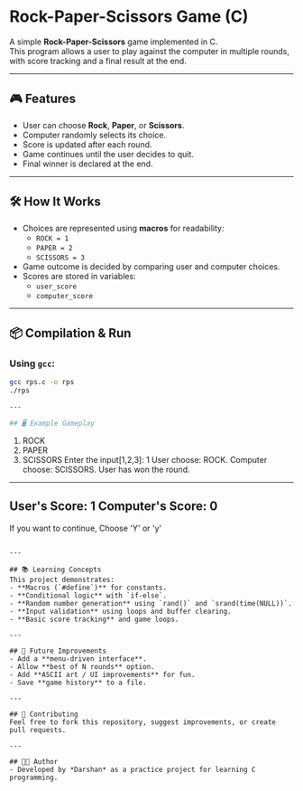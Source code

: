# Rock-Paper-Scissors Game (C)

A simple **Rock-Paper-Scissors** game implemented in C.  
This program allows a user to play against the computer in multiple rounds, with score tracking and a final result at the end.

---

## 🎮 Features
- User can choose **Rock**, **Paper**, or **Scissors**.
- Computer randomly selects its choice.
- Score is updated after each round.
- Game continues until the user decides to quit.
- Final winner is declared at the end.

---

## 🛠️ How It Works
- Choices are represented using **macros** for readability:
  - `ROCK = 1`
  - `PAPER = 2`
  - `SCISSORS = 3`
- Game outcome is decided by comparing user and computer choices.
- Scores are stored in variables:
  - `user_score`
  - `computer_score`

---

## 📦 Compilation & Run
### Using `gcc`:
```bash
gcc rps.c -o rps
./rps

---

## 🖥️ Example Gameplay
```
1. ROCK
2. PAPER
3. SCISSORS
Enter the input[1,2,3]:
1
User choose: ROCK.
Computer choose: SCISSORS.
User has won the round.

----------------------------
User's Score: 1 
Computer's Score: 0
----------------------------

If you want to continue, Choose 'Y' or 'y'
```

---

## 📚 Learning Concepts
This project demonstrates:
- **Macros (`#define`)** for constants.
- **Conditional logic** with `if-else`.
- **Random number generation** using `rand()` and `srand(time(NULL))`.
- **Input validation** using loops and buffer clearing.
- **Basic score tracking** and game loops.

---

## 🔮 Future Improvements
- Add a **menu-driven interface**.
- Allow **best of N rounds** option.
- Add **ASCII art / UI improvements** for fun.
- Save **game history** to a file.

---

## 🤝 Contributing
Feel free to fork this repository, suggest improvements, or create pull requests.

---

## 🧑‍💻 Author
- Developed by *Darshan* as a practice project for learning C programming.
